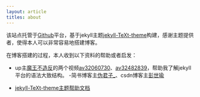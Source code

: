 ```yaml
---
layout: article
titles: about
---
```


该站点托管于[Github](www.github.com)平台，基于jekyll主题[jekyll-TeXt-theme](https://github.com/kitian616/jekyll-TeXt-theme)构建，感谢主题提供者，使得本人可以非常容易地搭建博客。

在博客搭建的过程，本人收到以下资料的帮助或者启发：

- up主[魔王不造反](<https://space.bilibili.com/33165125>)的两个视频[av32060730](<https://www.bilibili.com/video/av32060730?t=212>)、[av32482839](<https://www.bilibili.com/video/av32482839>)，帮助我了解jekyll平台的语法大致结构。
-简书博客主[伪君子_](https://www.jianshu.com/p/f43a75ed16d0)、csdn博客主[彭世瑜](<https://blog.csdn.net/mouday/article/details/79300135>)

- [jekyll-TeXt-theme主题帮助文档](https://tianqi.name/jekyll-TeXt-theme/docs/zh/quick-start)

